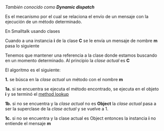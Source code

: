 *También conocido como **Dynamic dispatch***

Es el mecanismo por el cual se relaciona el envío de un mensaje con la ejecución de un método determinado.

En Smalltalk usando clases

Cuando a una instancia **i** de la clase **C** se le envía un mensaje de nombre **m** pasa lo siguiente

Tenemos que mantener una referencia a la clase donde estamos buscando en un momento determinado. Al principio la *clase actual* es **C**

El algoritmo es el siguiente:

**1.** se búsca en la *clase actual* un método con el nombre **m**

**1a.** si se encuentra se ejecuta el método encontrado, se ejecuta en el objeto **i** y se terminó el [method lookup](method-lookup.md)

**1b.** si no se encuentra y la *clase actual* no es **Object** la *clase actual* pasa a ser la superclase de la *clase actual* y se vuelve a 1.

**1c.** si no se encuentra y la clase actual es Object entonces la instancia **i** no entiende el mensaje **m**

